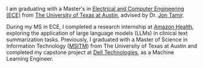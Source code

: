I am graduating with a Master's in <a href="https://www.ece.utexas.edu/">Electrical and Computer Engineering (ECE)</a> from <a href="https://www.utexas.edu/">The University of Texas at Austin</a>, advised by Dr. <a href="https://users.ece.utexas.edu/~jtamir/">Jon Tamir</a>.

During my MS in ECE, I completed a research internship at <a href="https://health.amazon.com/">Amazon Health</a>, exploring the application of large language models (LLMs) in clinical text summarization tasks. Previously, I graduated with a Master of Science in Information Technology (<a href="https://www.mccombs.utexas.edu/graduate/specialized-masters/ms-it-and-management/">MSITM</a>) from The University of Texas at Austin and completed my capstone project at <a href="https://www.dell.com/en-us">Dell Technologies</a>, as a Machine Learning Engineer.